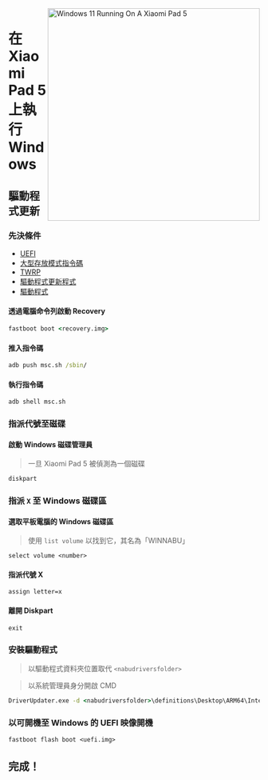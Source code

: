 <img align="right" src="https://raw.githubusercontent.com/erdilS/Port-Windows-11-Xiaomi-Pad-5/main/nabu.png" width="425" alt="Windows 11 Running On A Xiaomi Pad 5">


# 在 Xiaomi Pad 5 上執行 Windows

## 驅動程式更新

### 先決條件

- [UEFI](../../../../releases/tag/1.0)
- [大型存放模式指令碼](../../../../releases/tag/1.0)
- [TWRP](../../../../releases/tag/1.0)
- [驅動程式更新程式](https://github.com/WOA-Project/DriverUpdater/releases/latest)
- [驅動程式](https://github.com/map220v/MiPad5-Drivers)

#### 透過電腦命令列啟動 Recovery

```cmd
fastboot boot <recovery.img>
```

#### 推入指令碼

```cmd
adb push msc.sh /sbin/
```

#### 執行指令碼

```cmd
adb shell msc.sh
```

### 指派代號至磁碟

#### 啟動 Windows 磁碟管理員

> 一旦 Xiaomi Pad 5 被偵測為一個磁碟

```cmd
diskpart
```


### 指派 `X` 至 Windows 磁碟區

#### 選取平板電腦的 Windows 磁碟區
> 使用 `list volume` 以找到它，其名為「WINNABU」

```diskpart
select volume <number>
```

#### 指派代號 X
```diskpart
assign letter=x
```

#### 離開 Diskpart
```diskpart
exit
```


### 安裝驅動程式

> 以驅動程式資料夾位置取代 `<nabudriversfolder>`

> 以系統管理員身分開啟 CMD


```cmd
DriverUpdater.exe -d <nabudriversfolder>\definitions\Desktop\ARM64\Internal\nabu.txt -r <nabudriversfolder> -p X:
```


### 以可開機至 Windows 的 UEFI 映像開機

```
fastboot flash boot <uefi.img>
```

## 完成！
